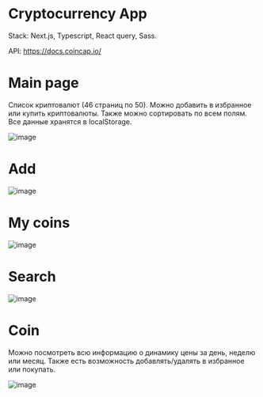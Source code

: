 # Cryptocurrency App
Stack: Next.js, Typescript, React query, Sass.

API: https://docs.coincap.io/

# Main page
Список криптовалют (46 страниц по 50). Можно добавить в избранное или купить криптовалюты. Также можно сортировать по всем полям.
Все данные хранятся в localStorage.

![image](https://github.com/jetie000/testTaskEtaCar/assets/126812090/69de9206-48e4-4e4c-8c69-54609e75cd09)


# Add

![image](https://github.com/jetie000/testTaskEtaCar/assets/126812090/131ea419-b306-4613-9ef1-4b9313c122a9)


# My coins
![image](https://github.com/jetie000/testTaskEtaCar/assets/126812090/efd8e21a-0568-4b2b-8e29-30bbc8cf17da)


# Search
![image](https://github.com/jetie000/testTaskEtaCar/assets/126812090/49846af8-89cb-4788-83a7-4fa3dcddeca2)


# Coin
Можно посмотреть всю информацию о динамику цены за день, неделю или месяц. Также есть возможность добавлять/удалять в избранное или покупать.

![image](https://github.com/jetie000/testTaskEtaCar/assets/126812090/a328ac0c-9543-4e92-b1dd-033a72b0e49c)
